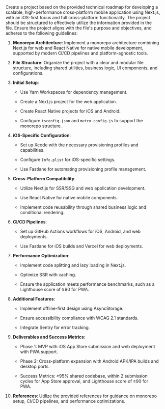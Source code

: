  
Create a project based on the provided technical roadmap for developing a scalable, high-performance cross-platform mobile application using Next.js, with an iOS-first focus and full cross-platform functionality. The project should be structured to effectively utilize the information provided in the file. Ensure the project aligns with the file's purpose and objectives, and adheres to the following guidelines:
1.  **Monorepo Architecture**: Implement a monorepo architecture combining Next.js for web and React Native for native mobile development, supported by modern CI/CD pipelines and platform-agnostic tools.
    
2.  **File Structure**: Organize the project with a clear and modular file structure, including shared utilities, business logic, UI components, and configurations.
    
3.  **Initial Setup**:
    
    *   Use Yarn Workspaces for dependency management.
        
    *   Create a Next.js project for the web application.
        
    *   Create React Native projects for iOS and Android.
        
    *   Configure `tsconfig.json` and `metro.config.js` to support the monorepo structure.
        
4.  **iOS-Specific Configuration**:
    
    *   Set up Xcode with the necessary provisioning profiles and capabilities.
        
    *   Configure `Info.plist` for iOS-specific settings.
        
    *   Use Fastlane for automating provisioning profile management.
        
5.  **Cross-Platform Compatibility**:
    
    *   Utilize Next.js for SSR/SSG and web application development.
        
    *   Use React Native for native mobile components.
        
    *   Implement code reusability through shared business logic and conditional rendering.
        
6.  **CI/CD Pipelines**:
    
    *   Set up GitHub Actions workflows for iOS, Android, and web deployments.
        
    *   Use Fastlane for iOS builds and Vercel for web deployments.
        
7.  **Performance Optimization**:
    
    *   Implement code splitting and lazy loading in Next.js.
        
    *   Optimize SSR with caching.
        
    *   Ensure the application meets performance benchmarks, such as a Lighthouse score of ≥90 for PWA.
        
8.  **Additional Features**:
    
    *   Implement offline-first design using AsyncStorage.
        
    *   Ensure accessibility compliance with WCAG 2.1 standards.
        
    *   Integrate Sentry for error tracking.
        
9.  **Deliverables and Success Metrics**:
    
    *   Phase 1: MVP with iOS App Store submission and web deployment with PWA support.
        
    *   Phase 2: Cross-platform expansion with Android APK/IPA builds and desktop ports.
        
    *   Success Metrics: ≥95% shared codebase, within 2 submission cycles for App Store approval, and Lighthouse score of ≥90 for PWA.
        
10.  **References**: Utilize the provided references for guidance on monorepo setup, CI/CD pipelines, and performance optimizations.